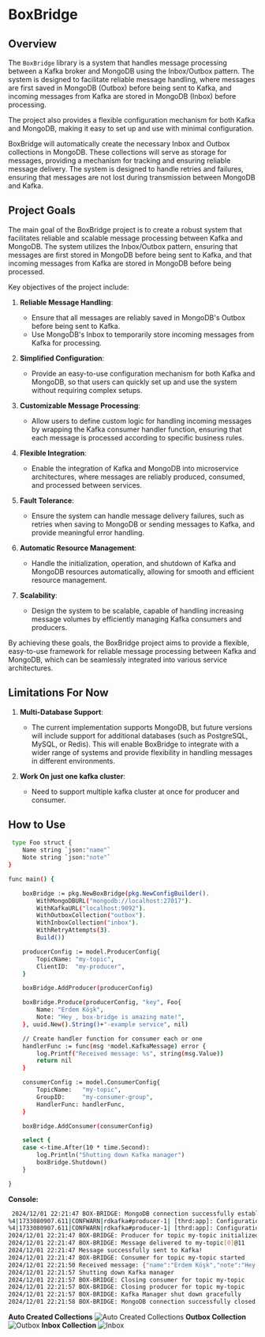 # BoxBridge

## Overview

The `BoxBridge` library is a system that handles message processing between a Kafka broker and MongoDB using the Inbox/Outbox pattern. The system is designed to facilitate reliable message handling, where messages are first saved in MongoDB (Outbox) before being sent to Kafka, and incoming messages from Kafka are stored in MongoDB (Inbox) before processing.

The project also provides a flexible configuration mechanism for both Kafka and MongoDB, making it easy to set up and use with minimal configuration.

BoxBridge will automatically create the necessary Inbox and Outbox collections in MongoDB. These collections will serve as storage for messages, providing a mechanism for tracking and ensuring reliable message delivery. The system is designed to handle retries and failures, ensuring that messages are not lost during transmission between MongoDB and Kafka.

## Project Goals

The main goal of the BoxBridge project is to create a robust system that facilitates reliable and scalable message processing between Kafka and MongoDB. The system utilizes the Inbox/Outbox pattern, ensuring that messages are first stored in MongoDB before being sent to Kafka, and that incoming messages from Kafka are stored in MongoDB before being processed.

Key objectives of the project include:

1. **Reliable Message Handling**:
   - Ensure that all messages are reliably saved in MongoDB's Outbox before being sent to Kafka.
   - Use MongoDB's Inbox to temporarily store incoming messages from Kafka for processing.

2. **Simplified Configuration**:
   - Provide an easy-to-use configuration mechanism for both Kafka and MongoDB, so that users can quickly set up and use the system without requiring complex setups.

3. **Customizable Message Processing**:
   - Allow users to define custom logic for handling incoming messages by wrapping the Kafka consumer handler function, ensuring that each message is processed according to specific business rules.

4. **Flexible Integration**:
   - Enable the integration of Kafka and MongoDB into microservice architectures, where messages are reliably produced, consumed, and processed between services.

5. **Fault Tolerance**:
   - Ensure the system can handle message delivery failures, such as retries when saving to MongoDB or sending messages to Kafka, and provide meaningful error handling.

6. **Automatic Resource Management**:
   - Handle the initialization, operation, and shutdown of Kafka and MongoDB resources automatically, allowing for smooth and efficient resource management.

7. **Scalability**:
   - Design the system to be scalable, capable of handling increasing message volumes by efficiently managing Kafka consumers and producers.

By achieving these goals, the BoxBridge project aims to provide a flexible, easy-to-use framework for reliable message processing between Kafka and MongoDB, which can be seamlessly integrated into various service architectures.


## Limitations For Now

1. **Multi-Database Support**:
   - The current implementation supports MongoDB, but future versions will include support for additional databases (such as PostgreSQL, MySQL, or Redis). This will enable BoxBridge to integrate with a wider range of systems and provide flexibility in handling messages in different environments.

2. **Work On just one kafka cluster**:
   - Need to support multiple kafka cluster at once for producer and consumer.


## How to Use

```bash
 type Foo struct {
	Name string `json:"name"`
	Note string `json:"note"`
}

func main() {

	boxBridge := pkg.NewBoxBridge(pkg.NewConfigBuilder().
		WithMongoDBURL("mongodb://localhost:27017").
		WithKafkaURL("localhost:9092").
		WithOutboxCollection("outbox").
		WithInboxCollection("inbox").
		WithRetryAttempts(3).
		Build())

	producerConfig := model.ProducerConfig{
		TopicName: "my-topic",
		ClientID:  "my-producer",
	}

	boxBridge.AddProducer(producerConfig)

	boxBridge.Produce(producerConfig, "key", Foo{
		Name: "Erdem Köşk",
		Note: "Hey , box-bridge is amazing mate!",
	}, uuid.New().String()+"-example service", nil)

	// Create handler function for consumer each or one
	handlerFunc := func(msg *model.KafkaMessage) error {
		log.Printf("Received message: %s", string(msg.Value))
		return nil
	}

	consumerConfig := model.ConsumerConfig{
		TopicName:   "my-topic",
		GroupID:     "my-consumer-group",
		HandlerFunc: handlerFunc,
	}

	boxBridge.AddConsumer(consumerConfig)

	select {
	case <-time.After(10 * time.Second):
		log.Println("Shutting down Kafka manager")
		boxBridge.Shutdown()
	}

}
```
 **Console:**
 ```bash
  2024/12/01 22:21:47 BOX-BRIDGE: MongoDB connection successfully established.
%4|1733080907.611|CONFWARN|rdkafka#producer-1| [thrd:app]: Configuration property group.id is a consumer property and will be ignored by this producer instance
%4|1733080907.611|CONFWARN|rdkafka#producer-1| [thrd:app]: Configuration property auto.offset.reset is a consumer property and will be ignored by this producer instance
2024/12/01 22:21:47 BOX-BRIDGE: Producer for topic my-topic initialized
2024/12/01 22:21:47 BOX-BRIDGE: Message delivered to my-topic[0]@11
2024/12/01 22:21:47 Message successfully sent to Kafka!
2024/12/01 22:21:47 BOX-BRIDGE: Consumer for topic my-topic started
2024/12/01 22:21:50 Received message: {"name":"Erdem Köşk","note":"Hey , box-bridge is amazing mate!"}
2024/12/01 22:21:57 Shutting down Kafka manager
2024/12/01 22:21:57 BOX-BRIDGE: Closing consumer for topic my-topic
2024/12/01 22:21:57 BOX-BRIDGE: Closing producer for topic my-topic
2024/12/01 22:21:57 BOX-BRIDGE: Kafka Manager shut down gracefully
2024/12/01 22:21:58 BOX-BRIDGE: MongoDB connection successfully closed.
```   


**Auto Created Collections**
![Auto Created Collections](https://i.imgur.com/8W5J0ek.png)
**Outbox Collection**
![Outbox](https://i.imgur.com/nYn2CK5.png)
**Inbox Collection**
![Inbox](https://i.imgur.com/gXoH5R5.png)